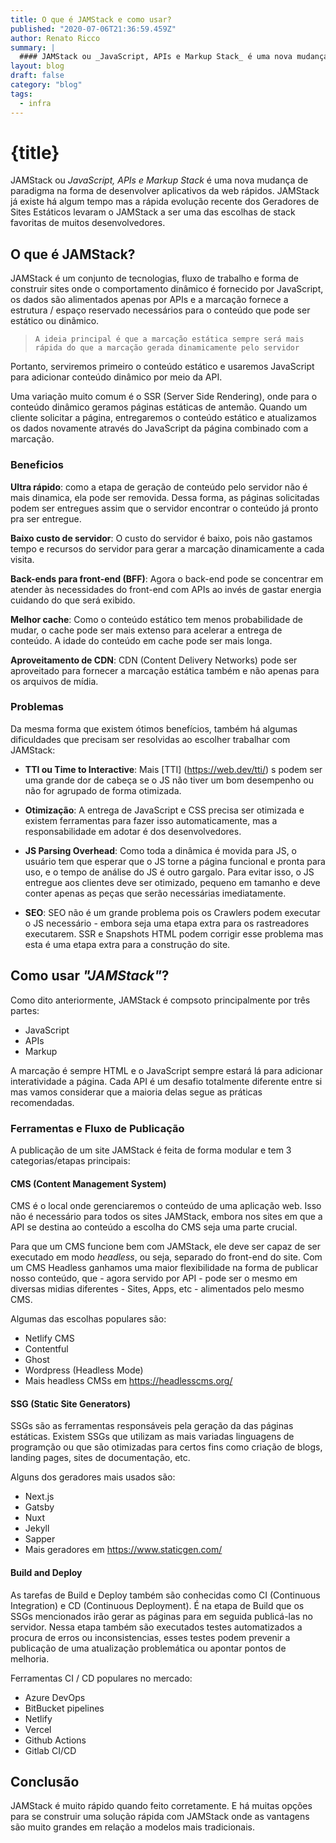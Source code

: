 ```yaml
---
title: O que é JAMStack e como usar?
published: "2020-07-06T21:36:59.459Z"
author: Renato Ricco
summary: |
  #### JAMStack ou _JavaScript, APIs e Markup Stack_ é uma nova mudança de paradigma na forma de desenvolver aplicativos da web rápidos..
layout: blog
draft: false
category: "blog"
tags:
  - infra
---
```


# {title}

JAMStack ou _JavaScript, APIs e Markup Stack_ é uma nova mudança de paradigma na forma de desenvolver aplicativos da web rápidos. JAMStack já existe há algum tempo mas a rápida evolução recente dos Geradores de Sites Estáticos levaram o JAMStack a ser uma das escolhas de stack favoritas de muitos desenvolvedores.

## O que é JAMStack?

JAMStack é um conjunto de tecnologias, fluxo de trabalho e forma de construir sites onde o comportamento dinâmico é fornecido por JavaScript, os dados são alimentados apenas por APIs e a marcação fornece a estrutura / espaço reservado necessários para o conteúdo que pode ser estático ou dinâmico.

>     A ideia principal é que a marcação estática sempre será mais rápida do que a marcação gerada dinamicamente pelo servidor

Portanto, serviremos primeiro o conteúdo estático e usaremos JavaScript para adicionar conteúdo dinâmico por meio da API.

Uma variação muito comum é o SSR (Server Side Rendering), onde para o conteúdo dinâmico geramos páginas estáticas de antemão. Quando um cliente solicitar a página, entregaremos o conteúdo estático e atualizamos os dados novamente através do JavaScript da página combinado com a marcação.

### Beneficios

**Ultra rápido**: como a etapa de geração de conteúdo pelo servidor não é mais dinamica, ela pode ser removida. Dessa forma, as páginas solicitadas podem ser entregues assim que o servidor encontrar o conteúdo já pronto pra ser entregue.

**Baixo custo de servidor**: O custo do servidor é baixo, pois não gastamos tempo e recursos do servidor para gerar a marcação dinamicamente a cada visita.

**Back-ends para front-end (BFF)**: Agora o back-end pode se concentrar em atender às necessidades do front-end com APIs ao invés de gastar energia cuidando do que será exibido.

**Melhor cache**: Como o conteúdo estático tem menos probabilidade de mudar, o cache pode ser mais extenso para acelerar a entrega de conteúdo. A idade do conteúdo em cache pode ser mais longa.

**Aproveitamento de CDN**: CDN (Content Delivery Networks) pode ser aproveitado para fornecer a marcação estática também e não apenas para os arquivos de mídia.

### Problemas

Da mesma forma que existem ótimos benefícios, também há algumas dificuldades que precisam ser resolvidas ao escolher trabalhar com JAMStack:

- **TTI ou Time to Interactive**: Mais [TTI] (https://web.dev/tti/) s podem ser uma grande dor de cabeça se o JS não tiver um bom desempenho ou não for agrupado de forma otimizada.

- **Otimização**: A entrega de JavaScript e CSS precisa ser otimizada e existem ferramentas para fazer isso automaticamente, mas a responsabilidade em adotar é dos desenvolvedores.

- **JS Parsing Overhead**: Como toda a dinâmica é movida para JS, o usuário tem que esperar que o JS torne a página funcional e pronta para uso, e o tempo de análise do JS é outro gargalo. Para evitar isso, o JS entregue aos clientes deve ser otimizado, pequeno em tamanho e deve conter apenas as peças que serão necessárias imediatamente.

- **SEO**: SEO não é um grande problema pois os Crawlers podem executar o JS necessário - embora seja uma etapa extra para os rastreadores executarem. SSR e Snapshots HTML podem corrigir esse problema mas esta é uma etapa extra para a construção do site.

## Como usar _"JAMStack"_?

Como dito anteriormente, JAMStack é compsoto principalmente por três partes:

- JavaScript
- APIs
- Markup

A marcação é sempre HTML e o JavaScript sempre estará lá para adicionar interatividade a página. Cada API é um desafio totalmente diferente entre si mas vamos considerar que a maioria delas segue as práticas recomendadas.

### Ferramentas e Fluxo de Publicação

A publicação de um site JAMStack é feita de forma modular e tem 3 categorias/etapas principais:

#### CMS (Content Management System)

CMS é o local onde gerenciaremos o conteúdo de uma aplicação web. Isso não é necessário para todos os sites JAMStack, embora nos sites em que a API se destina ao conteúdo a escolha do CMS seja uma parte crucial.

Para que um CMS funcione bem com JAMStack, ele deve ser capaz de ser executado em modo _headless_, ou seja, separado do front-end do site. Com um CMS Headless ganhamos uma maior flexibilidade na forma de publicar nosso conteúdo, que - agora servido por API - pode ser o mesmo em diversas midias diferentes - Sites, Apps, etc - alimentados pelo mesmo CMS.

Algumas das escolhas populares são:

- Netlify CMS
- Contentful
- Ghost
- Wordpress (Headless Mode)
- Mais headless CMSs em https://headlesscms.org/

#### SSG (Static Site Generators)

SSGs são as ferramentas responsáveis pela geração da das páginas estáticas. Existem SSGs que utilizam as mais variadas linguagens de programção ou que são otimizadas para certos fins como criação de blogs, landing pages, sites de documentação, etc.

Alguns dos geradores mais usados são:

- Next.js
- Gatsby
- Nuxt
- Jekyll
- Sapper
- Mais geradores em https://www.staticgen.com/

#### Build and Deploy

As tarefas de Build e Deploy também são conhecidas como CI (Continuous Integration) e CD (Continuous Deployment). É na etapa de Build que os SSGs mencionados irão gerar as páginas para em seguida publicá-las no servidor. Nessa etapa também são executados testes automatizados a procura de erros ou inconsistencias, esses testes podem prevenir a publicação de uma atualização problemática ou apontar pontos de melhoria.

Ferramentas CI / CD populares no mercado:

- Azure DevOps
- BitBucket pipelines
- Netlify
- Vercel
- Github Actions
- Gitlab CI/CD

## Conclusão

JAMStack é muito rápido quando feito corretamente. E há muitas opções para se construir uma solução rápida com JAMStack onde as vantagens são muito grandes em relação a modelos mais tradicionais.
